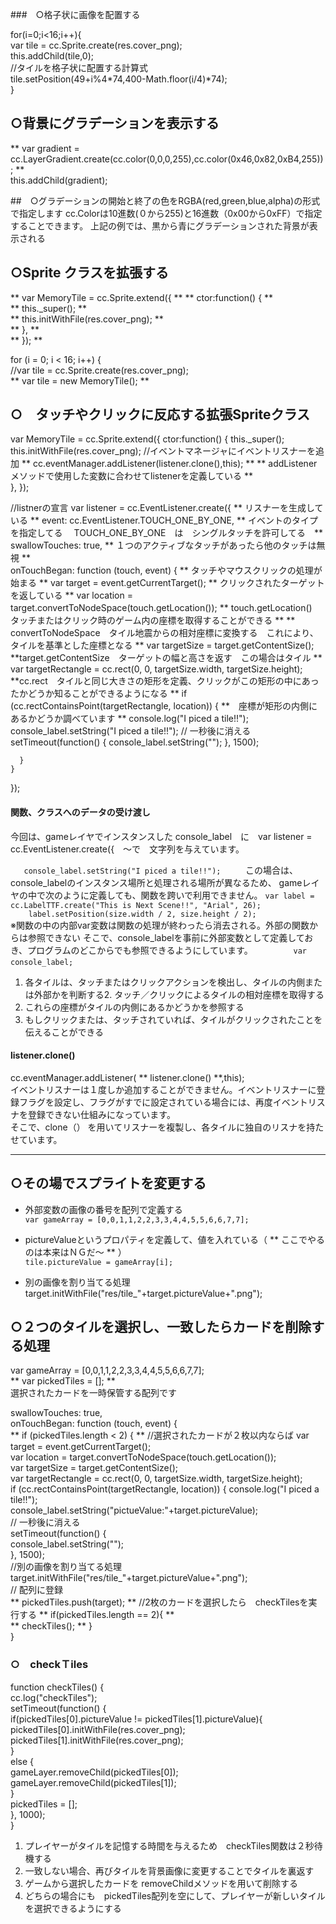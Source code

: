 ###　○格子状に画像を配置する

for(i=0;i<16;i++){  
  var tile = cc.Sprite.create(res.cover_png);  
  this.addChild(tile,0);  
   //タイルを格子状に配置する計算式  
  tile.setPosition(49+i%4*74,400-Math.floor(i/4)*74);  
}  

## ○背景にグラデーションを表示する

  ** var gradient = cc.LayerGradient.create(cc.color(0,0,0,255),cc.color(0x46,0x82,0xB4,255));  **  
this.addChild(gradient);  

##　○グラデーションの開始と終了の色をRGBA(red,green,blue,alpha)の形式で指定します
cc.Colorは10進数(０から255)と16進数（0x00から0xFF）で指定することできます。
上記の例では、黒から青にグラデーションされた背景が表示される

## ○Sprite クラスを拡張する

** var MemoryTile = cc.Sprite.extend({  **
**    ctor:function() { **  
**        this._super(); **  
**        this.initWithFile(res.cover_png); **   
**    },  **  
**  });  **  

for (i = 0; i < 16; i++) {  
    //var tile = cc.Sprite.create(res.cover_png);  
  **  var tile = new MemoryTile(); **


##  ○　タッチやクリックに反応する拡張Spriteクラス

var MemoryTile = cc.Sprite.extend({
    ctor:function() {
        this._super();
        this.initWithFile(res.cover_png);
        //イベントマネージャにイベントリスナーを追加
**        cc.eventManager.addListener(listener.clone(),this); **
** addListener メソッドで使用した変数に合わせてlistenerを定義している **   
    },
});

//listnerの宣言
var listener = cc.EventListener.create({
**  リスナーを生成している **
    event: cc.EventListener.TOUCH_ONE_BY_ONE,
** イベントのタイプを指定してる　 TOUCH_ONE_BY_ONE　は　シングルタッチを許可してる　**  
    swallowTouches: true,
** １つのアクティブなタッチがあったら他のタッチは無視 **  
    onTouchBegan: function (touch, event) {
** タッチやマウスクリックの処理が始まる **
      var target = event.getCurrentTarget();
** クリックされたターゲットを返している **
      var location = target.convertToNodeSpace(touch.getLocation());
** touch.getLocation()　タッチまたはクリック時のゲーム内の座標を取得することができる **
** convertToNodeSpace　タイル地震からの相対座標に変換する　これにより、タイルを基準とした座標となる **
      var targetSize = target.getContentSize();
**target.getContentSize　ターゲットの幅と高さを返す　この場合はタイル **
      var targetRectangle = cc.rect(0, 0, targetSize.width, targetSize.height);
**cc.rect　タイルと同じ大きさの矩形を定義、クリックがこの矩形の中にあったかどうか知ることができるようになる **
      if (cc.rectContainsPoint(targetRectangle, location)) {
**　座標が矩形の内側にあるかどうか調べています **
          console.log("I piced a tile!!");
          console_label.setString("I piced a tile!!");
          // 一秒後に消える
       setTimeout(function() {
           console_label.setString("");
       }, 1500);

      }
    }
});

#### 関数、クラスへのデータの受け渡し
今回は、gameレイヤでインスタンスした console_label　に　var listener = cc.EventListener.create({　～で　文字列を与えています。

``    console_label.setString("I piced a tile!!");    ``
　この場合は、console_labelのインスタンス場所と処理される場所が異なるため、
gameレイヤの中で次のように定義しても、関数を跨いで利用できません。
`var label = cc.LabelTTF.create("This is Next Scene!!", "Arial", 26);`  
`    label.setPosition(size.width / 2, size.height / 2);`  
※関数の中の内部var変数は関数の処理が終わったら消去される。外部の関数からは参照できない
そこで、console_labelを事前に外部変数として定義しておき、プログラムのどこからでも参照できるようにしています。　　　　
`　var console_label;　　`  

1. 各タイルは、タッチまたはクリックアクションを検出し、タイルの内側または外部かを判断する2. タッチ／クリックによるタイルの相対座標を取得する  
3. これらの座標がタイルの内側にあるかどうかを参照する
4. もしクリックまたは、タッチされていれば、タイルがクリックされたことを伝えることができる

#### listener.clone()
 cc.eventManager.addListener( ** listener.clone() **,this);  
イベントリスナーは１度しか追加することができません。イベントリスナーに登録フラグを設定し、フラグがすでに設定されている場合には、再度イベントリスナを登録できない仕組みになっています。  
そこで、clone（） を用いてリスナーを複製し、各タイルに独自のリスナを持たせています。  

  ----
## ○その場でスプライトを変更する  
- 外部変数の画像の番号を配列で定義する  
`var gameArray = [0,0,1,1,2,2,3,3,4,4,5,5,6,6,7,7];
`  

- pictureValueというプロパティを定義して、値を入れている（ ** ここでやるのは本来はＮＧだ～ ** ）  
`tile.pictureValue = gameArray[i];
`  

- 別の画像を割り当てる処理  
target.initWithFile("res/tile_"+target.pictureValue+".png");


## ○２つのタイルを選択し、一致したらカードを削除する処理

var gameArray = [0,0,1,1,2,2,3,3,4,4,5,5,6,6,7,7];  
  **  var pickedTiles = []; **  
  選択されたカードを一時保管する配列です  

swallowTouches: true,  
onTouchBegan: function (touch, event) {  
**  if (pickedTiles.length < 2) {  **
  //選択されたカードが２枚以内ならば
    var target = event.getCurrentTarget();  
    var location =  target.convertToNodeSpace(touch.getLocation());  
    var targetSize = target.getContentSize();  
    var targetRectangle = cc.rect(0, 0, targetSize.width, targetSize.height);  
    if (cc.rectContainsPoint(targetRectangle, location)) {
        console.log("I piced a tile!!");  
        console_label.setString("pictueValue:"+target.pictureValue);  
        // 一秒後に消える  
     setTimeout(function() {  
         console_label.setString("");  
     }, 1500);  
     //別の画像を割り当てる処理  
     target.initWithFile("res/tile_"+target.pictureValue+".png");  
     // 配列に登録  
     ** pickedTiles.push(target); **
//2枚のカードを選択したら　checkTilesを実行する
    ** if(pickedTiles.length == 2){ **  
    **   checkTiles();  **
     }   
    }  
### ○　checkＴiles  

function checkTiles() {  
  cc.log("checkTiles");  
  setTimeout(function() {  
      if(pickedTiles[0].pictureValue != pickedTiles[1].pictureValue){  
        pickedTiles[0].initWithFile(res.cover_png);  
        pickedTiles[1].initWithFile(res.cover_png);  
      }  
      else {  
        gameLayer.removeChild(pickedTiles[0]);  
        gameLayer.removeChild(pickedTiles[1]);  
      }  
      pickedTiles = [];  
  }, 1000);  
}  
  1. プレイヤーがタイルを記憶する時間を与えるため　checkTiles関数は２秒待機する  
  2. 一致しない場合、再びタイルを背景画像に変更することでタイルを裏返す  
  3. ゲームから選択したカードを removeChildメソッドを用いて削除する
  4. どちらの場合にも　pickedTiles配列を空にして、プレイヤーが新しいタイルを選択できるようにする

